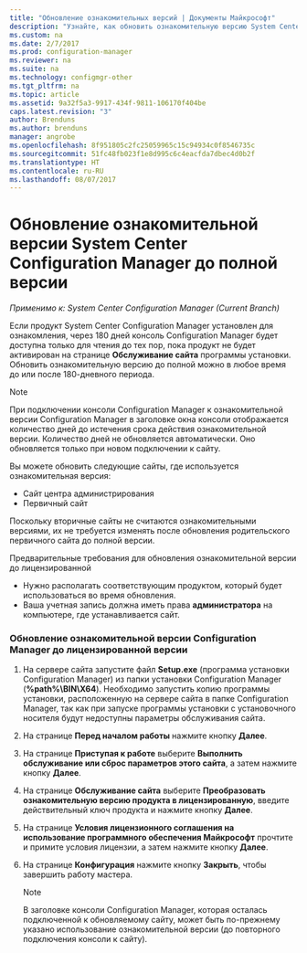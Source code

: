 ```yaml
---
title: "Обновление ознакомительных версий | Документы Майкрософт"
description: "Узнайте, как обновить ознакомительную версию System Center Configuration Manager до полной версии."
ms.custom: na
ms.date: 2/7/2017
ms.prod: configuration-manager
ms.reviewer: na
ms.suite: na
ms.technology: configmgr-other
ms.tgt_pltfrm: na
ms.topic: article
ms.assetid: 9a32f5a3-9917-434f-9811-106170f404be
caps.latest.revision: "3"
author: Brenduns
ms.author: brenduns
manager: angrobe
ms.openlocfilehash: 8f951805c2fc25059965c15c94934c0f8546735c
ms.sourcegitcommit: 51fc48fb023f1e8d995c6c4eacfda7dbec4d0b2f
ms.translationtype: HT
ms.contentlocale: ru-RU
ms.lasthandoff: 08/07/2017
---
```

# <a name="upgrade-an-evaluation-installation-of-system-center-configuration-manager-to-a-full-installation"></a>Обновление ознакомительной версии System Center Configuration Manager до полной версии

*Применимо к: System Center Configuration Manager (Current Branch)*

Если продукт System Center Configuration Manager установлен для ознакомления, через 180 дней консоль Configuration Manager будет доступна только для чтения до тех пор, пока продукт не будет активирован на странице **Обслуживание сайта** программы установки. Обновить ознакомительную версию до полной можно в любое время до или после 180-дневного периода.  

> [!NOTE]  
>  При подключении консоли Configuration Manager к ознакомительной версии Configuration Manager в заголовке окна консоли отображается количество дней до истечения срока действия ознакомительной версии. Количество дней не обновляется автоматически. Оно обновляется только при новом подключении к сайту.  

 Вы можете обновить следующие сайты, где используется ознакомительная версия:  

-   Сайт центра администрирования  
-   Первичный сайт  

Поскольку вторичные сайты не считаются ознакомительными версиями, их не требуется изменять после обновления родительского первичного сайта до полной версии.  

Предварительные требования для обновления ознакомительной версии до лицензированной  

-   Нужно располагать соответствующим продуктом, который будет использоваться во время обновления.  
-   Ваша учетная запись должна иметь права **администратора** на компьютере, где устанавливается сайт.  

### <a name="to-upgrade-an-evaluation-version-of-configuration-manager-to-a-licensed-version"></a>Обновление ознакомительной версии Configuration Manager до лицензированной версии  

1.  На сервере сайта запустите файл **Setup.exe** (программа установки Configuration Manager) из папки установки Configuration Manager (**%path%\BIN\X64**). Необходимо запустить копию программы установки, расположенную на сервере сайта в папке Configuration Manager, так как при запуске программы установки с установочного носителя будут недоступны параметры обслуживания сайта.  
2.  На странице **Перед началом работы** нажмите кнопку **Далее**.  
3.  На странице **Приступая к работе** выберите **Выполнить обслуживание или сброс параметров этого сайта**, а затем нажмите кнопку **Далее**.  
4.  На странице **Обслуживание сайта** выберите **Преобразовать ознакомительную версию продукта в лицензированную**, введите действительный ключ продукта и нажмите кнопку **Далее**.  
5.  На странице **Условия лицензионного соглашения на использование программного обеспечения Майкрософт** прочтите и примите условия лицензии, а затем нажмите кнопку **Далее**.  
6.  На странице **Конфигурация** нажмите кнопку **Закрыть**, чтобы завершить работу мастера.  

    > [!NOTE]  
    >  В заголовке консоли Configuration Manager, которая осталась подключенной к обновляемому сайту, может быть по-прежнему указано использование ознакомительной версии (до повторного подключения консоли к сайту).  
